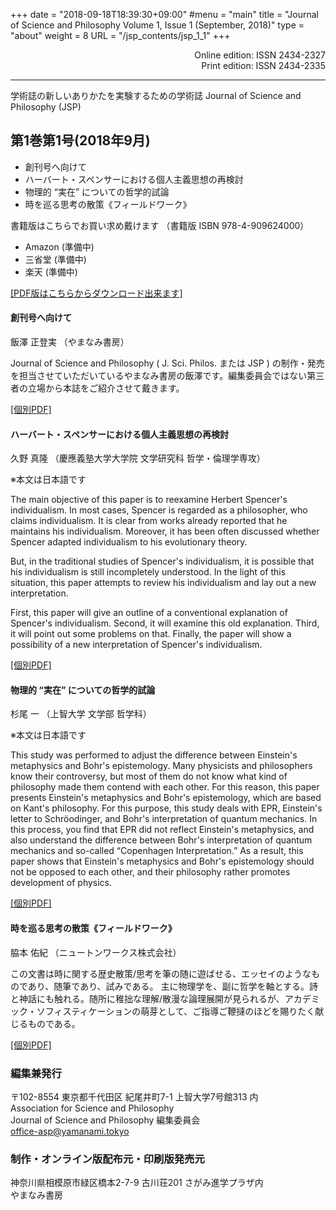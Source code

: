+++
date = "2018-09-18T18:39:30+09:00"
#menu = "main"
title = "Journal of Science and Philosophy Volume 1, Issue 1 (September, 2018)"
type = "about"
weight = 8
URL = "/jsp_contents/jsp_1_1"
+++

<p style="text-align: right">
Online edition: ISSN 2434-2327<br>
Print edition: ISSN 2434-2335
</p>

---

学術誌の新しいありかたを実験するための学術誌 Journal of Science and Philosophy (JSP)

## 第1巻第1号(2018年9月)

* 創刊号へ向けて
* ハーバート・スペンサーにおける個人主義思想の再検討
* 物理的 “実在” についての哲学的試論
* 時を巡る思考の散策《フィールドワーク》

書籍版はこちらでお買い求め戴けます （書籍版 ISBN 978-4-909624000）

* Amazon (準備中)
* 三省堂 (準備中)
* 楽天 (準備中)


[[PDF版はこちらからダウンロード出来ます]](/pdf/jsp/1/1/jsp1_1.pdf)


#### 創刊号へ向けて
飯澤 正登実 （やまなみ書房）

Journal of Science and Philosophy ( J. Sci. Philos. または JSP ) の制作・発売を担当させていただいているやまなみ書房の飯澤です。編集委員会ではない第三者の立場から本誌をご紹介させて戴きます。

[[個別PDF]](/pdf/jsp/1/1/1_1_01iizawa.pdf)

#### ハーバート・スペンサーにおける個人主義思想の再検討
久野 真隆 （慶應義塾大学大学院 文学研究科 哲学・倫理学専攻）

※本文は日本語です

The main objective of this paper is to reexamine Herbert Spencer's individualism. In most cases, Spencer is regarded as a philosopher, who claims individualism. It is clear from works already reported that he maintains his individualism. Moreover, it has been often discussed whether Spencer adapted individualism to his evolutionary theory.

But, in the traditional studies of Spencer's individualism, it is possible that his individualism is still incompletely understood. In the light of this situation, this paper attempts to review his individualism and lay out a new interpretation.

First, this paper will give an outline of a conventional explanation of Spencer's individualism. Second, it will examine this old explanation. Third, it will point out some problems on that. Finally, the paper will show a possibility of a new interpretation of Spencer's individualism.

[[個別PDF]](/pdf/jsp/1/1/1_1_02hisano.pdf)

#### 物理的 “実在” についての哲学的試論
杉尾 一 （上智大学 文学部 哲学科）


※本文は日本語です

This study was performed to adjust the difference between Einstein's metaphysics and Bohr's epistemology.
Many physicists and philosophers know their controversy, but most of them do not know what kind of philosophy made them contend with each other.
For this reason, this paper presents Einstein's metaphysics and Bohr's epistemology, which are based on Kant's philosophy.
For this purpose, this study deals with EPR, Einstein's letter to Schröodinger, and Bohr's interpretation of quantum mechanics.
In this process, you find that EPR did not reflect Einstein's metaphysics, and also understand the difference between Bohr's interpretation of quantum mechanics and so-called “Copenhagen Interpretation.”
As a result, this paper shows that Einstein's metaphysics and Bohr's epistemology should not be opposed to each other, and their philosophy rather promotes development of physics.

[[個別PDF]](/pdf/jsp/1/1/1_1_03sugio.pdf)

#### 時を巡る思考の散策《フィールドワーク》
脇本 佑紀 （ニュートンワークス株式会社）

この文書は時に関する歴史散策/思考を筆の随に遊ばせる、エッセイのようなものであり、随筆であり、試みである。
主に物理学を、副に哲学を軸とする。詩と神話にも触れる。随所に稚拙な理解/散漫な論理展開が見られるが、アカデミック・ソフィスティケーションの萌芽として、ご指導ご鞭撻のほどを賜りたく献じるものである。

[[個別PDF]](/pdf/jsp/1/1/1_1_04wakimoto.pdf)

### 編集兼発行
〒102-8554 東京都千代田区 紀尾井町7-1 上智大学7号館313 内<br>
Association for Science and Philosophy<br>
Journal of Science and Philosophy 編集委員会<br>
[office-asp@yamanami.tokyo](mailto:office-asp@yamanami.tokyo)

### 制作・オンライン版配布元・印刷版発売元
神奈川県相模原市緑区橋本2-7-9 古川荘201 さがみ進学プラザ内<br>
やまなみ書房


<script type="application/ld+json">
{
	"@context": "http://schema.org",
	"@type": "CreativeWorkSeries",
	"name" : "Journal of Science and Philosophy",
	"alternateName" : "JSP",
	"issn" : ["2434-2327", "2434-2335"],
	"copyrightYear": "2018",
	"copyrightHolder": {
		"@type" : "Organization",
		"name" : "Journal of Science and Philosophy editorial committee, Association for Science and Philosophy",
		"email" : "office-asp@yamanami.tokyo",
		"logo" : "https://www.yamanami.tokyo/images/recentWorks/ASP_title_ol.svg",
		"publishingPrinciples" : "https://www.yamanami.tokyo/pdf/toukou.pdf",
		"address": {
			"@type": "PostalAddress",
			"addressLocality": "Tokyo, Japan",
			"postalCode": "102-8554",
			"streetAddress": "Sophia University Bldg. 7 Room 313, 7-1 Kioicho, Chiyoda-ku",
			"addressCountry" : "JP"
		}
	},
	"publisher" : {
		"@type" : "Organization",
		"name" : ["やまなみ書房", "Yamanami Books"]
	}

}
</script>
<script type="application/ld+json">
{
	"@context": "http://schema.org",
	"@type": "Book",
	"author": [
		{
			"@type" : "Organization",
			"name" : "Journal of Science and Philosophy editorial committee, Association for Science and Philosophy",
			"email" : "office-asp@yamanami.tokyo",
			"logo" : "https://www.yamanami.tokyo/images/recentWorks/ASP_title_ol.svg",
			"publishingPrinciples" : "https://www.yamanami.tokyo/pdf/toukou.pdf",
			"address": {
				"@type": "PostalAddress",
				"addressLocality": "Tokyo, Japan",
				"postalCode": "102-8554",
				"streetAddress": "Sophia University Bldg. 7 Room 313, 7-1 Kioicho, Chiyoda-ku",
				"addressCountry" : "JP"
			}
		},
		{
			"@type": "Person",
			"name": "久野 真隆"
		},
		{
			"@type": "Person",
			"name": "杉尾 一"
		},
		{
			"@type": "Person",
			"name": "脇本 佑紀"
		}
	],
	"copyrightYear": "2018",
	"copyrightHolder": {
		"@type" : "Organization",
		"name" : "Journal of Science and Philosophy editorial committee, Association for Science and Philosophy",
		"email" : "office-asp@yamanami.tokyo",
		"logo" : "https://www.yamanami.tokyo/images/recentWorks/ASP_title_ol.svg",
		"publishingPrinciples" : "https://www.yamanami.tokyo/pdf/toukou.pdf",
		"address": {
			"@type": "PostalAddress",
			"addressLocality": "Tokyo, Japan",
			"postalCode": "102-8554",
			"streetAddress": "Sophia University Bldg. 7 Room 313, 7-1 Kioicho, Chiyoda-ku",
			"addressCountry" : "JP"
		}
	},
	"inLanguage": "ja-JP",
	"isbn": "9784909624000",
	"name": "Journal of Science and Philosophy Volume 1, Issue 1 (September, 2018)",
	"publisher" : {
		"@type" : "Organization",
		"name" : ["やまなみ書房", "Yamanami Books"]
	}
}
</script>
